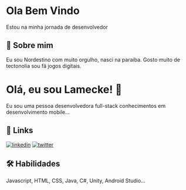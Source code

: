 
# Ola Bem Vindo

Estou na minha jornada de desenvolvedor


## 🚀 Sobre mim
Eu sou Nordestino com muito orgulho, nasci na paraiba. Gosto muito de tectonolia sou fã jogos digitais.


# Olá, eu sou Lamecke! 👋

Eu sou uma pessoa desenvolvedora full-stack conhecimentos em desenvolvimento mobile...

## 🔗 Links
[![linkedin](https://img.shields.io/badge/linkedin-0A66C2?style=for-the-badge&logo=linkedin&logoColor=white)](https://www.linkedin.com/in/lamecke-bruno-846529211)
[![twitter](https://img.shields.io/badge/twitter-1DA1F2?style=for-the-badge&logo=twitter&logoColor=white)](https://twitter.com/lameckeST)


## 🛠 Habilidades
Javascript, HTML, CSS, Java, C#, Unity, Android Studio...

